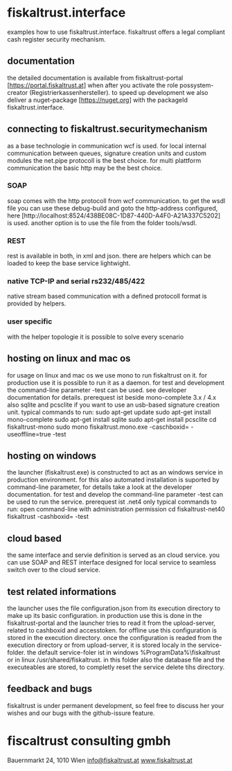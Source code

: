 # fiskaltrust.interface
examples how to use fiskaltrust.interface.
fiskaltrust offers a legal compliant cash register security mechanism.

## documentation
the detailed documentation is available from fiskaltrust-portal [https://portal.fiskaltrust.at] when after you activate the role possystem-creator (Registrierkassenhersteller).
to speed up development we also deliver a nuget-package [https://nuget.org] with the packageId fiskaltrust.interface.

## connecting to fiskaltrust.securitymechanism
as a base technologie in communication wcf is used. for local internal communication between queues, signature creation units and custom modules the net.pipe protocoll is the best choice. for multi plattform communication the basic http may be the best choice. 
### SOAP
soap comes with the http protocoll from wcf communication. to get the wsdl file you can use these debug-build and goto the http-address configured, here [http://localhost:8524/438BE08C-1D87-440D-A4F0-A21A337C5202] is used. another option is to use the file from the folder tools/wsdl.
### REST
rest is available in both, in xml and json. there are helpers which can be loaded to keep the base service lightwight. 
### native TCP-IP and serial rs232/485/422
native stream based communication with a defined protocoll format is provided by helpers.
### user specific
with the helper topologie it is possible to solve every scenario

## hosting on linux and mac os
for usage on linux and mac os we use mono to run fiskaltrust on it.
for production use it is possible to run it as a daemon.
for test and development the command-line parameter -test can be used. see developer documentation for details.
prerequest ist beside mono-complete 3.x / 4.x also sqlite and pcsclite if you want to use an usb-based signature creation unit.
typical commands to run:
sudo apt-get update
sudo apt-get install mono-complete
sudo apt-get install sqlite
sudo apt-get install pcsclite
cd fiskaltrust-mono
sudo mono fiskaltrust.mono.exe -caschboxid= -useoffline=true -test

## hosting on windows
the launcher (fiskaltrust.exe) is constructed to act as an windows service in production environment. for this also automated installation is suported by command-line parameter, for details take a look at the developer documentation.
for test and develop the command-line parameter -test can be used to run the service.
prerequest ist .net4 only
typical commands to run: open command-line with administration permission
cd fiskaltrust-net40
fiskaltrust -cashboxid= -test

## cloud based
the same interface and servie definition is served as an cloud service. you can use SOAP and REST interface designed for local service to seamless switch over to the cloud service.

## test related informations
the launcher uses the file configuration.json from its execution directory to make up its basic configuration. in production use this is done in the fiskaltrust-portal and the launcher tries to read it from the upload-server, related to cashboxid and accesstoken. for offline use this configuration is stored in the execution directory. once the configuration is readed from the execution directory or from upload-server, it is stored localy in the service-folder. the default service-foler ist in windows %ProgramData%\fiskaltrust or in linux /usr/shared/fiskaltrust. in this folder also the database file and the executeables are stored, to completly reset the service delete tihs directory.

## feedback and bugs
fiskaltrust is under permanent development, so feel free to discuss her your wishes and our bugs with the github-issure feature.

# fiscaltrust consulting gmbh
Bauernmarkt 24, 1010 Wien
info@fiskaltrust.at
www.fiskaltrust.at 

